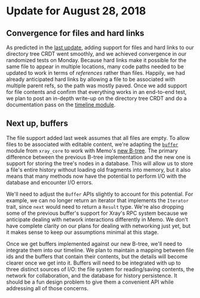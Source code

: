 # Update for August 28, 2018

## Convergence for files and hard links

As predicted in the [last update](./2018_08_21.md), adding support for files and hard links to our directory tree CRDT went smoothly, and we achieved convergence in our randomized tests on Monday. Because hard links make it possible for the same file to appear in multiple locations, many code paths needed to be updated to work in terms of *references* rather than files. Happily, we had already anticipated hard links by allowing a file to be associated with multiple parent refs, so the path was mostly paved. Once we add support for file contents and confirm that everything works in an end-to-end test, we plan to post an in-depth write-up on the directory tree CRDT and do a documentation pass on the [timeline module](../../memo/src/timeline.rs).

## Next up, buffers

The file support added last week assumes that all files are empty. To allow files to be associated with editable content, we're adapting the [`buffer`](../../xray_core/src/buffer.rs) module from `xray_core` to work with Memo's [new B-tree](../../memo/src/btree.rs). The primary difference between the previous B-tree implementation and the new one is support for storing the tree's nodes in a database. This will allow us to store a file's entire history without loading old fragments into memory, but it also means that many methods now have the potential to perform I/O with the database and encounter I/O errors.

We'll need to adjust the `Buffer` APIs slightly to account for this potential. For example, we can no longer return an iterator that implements the `Iterator` trait, since `next` would need to return a `Result` type. We're also dropping some of the previous buffer's support for Xray's RPC system because we anticipate dealing with network interactions differently in Memo. We don't have complete clarity on our plans for dealing with networking just yet, but it makes sense to keep our assumptions minimal at this stage.

Once we get buffers implemented against our new B-tree, we'll need to integrate them into our timeline. We plan to maintain a mapping between file ids and the buffers that contain their contents, but the details will become clearer once we get into it. Buffers will need to be integrated with up to three distinct sources of I/O: the file system for reading/saving contents, the network for collaboration, and the database for history persistence. It should be a fun design problem to give them a convenient API while addressing all of those concerns.

